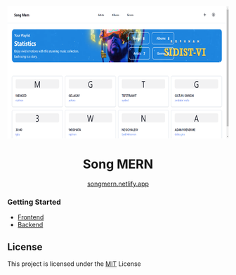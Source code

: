 <p align="center">
  <img height=300 src="./mockup.png" alt="mockup image" />
</p>
<h1 align="center">Song MERN</h1>
<p align="center">
  <a href="https://songmern.netlify.app/">songmern.netlify.app</a>
</p>

### Getting Started

- [Frontend](./frontend/)
- [Backend](./backend/)

## License

This project is licensed under the [MIT](https://choosealicense.com/licenses/mit/) License
